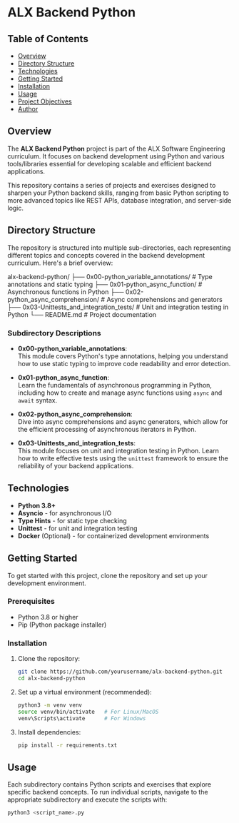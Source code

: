 # ALX Backend Python

## Table of Contents
- [Overview](#overview)
- [Directory Structure](#directory-structure)
- [Technologies](#technologies)
- [Getting Started](#getting-started)
- [Installation](#installation)
- [Usage](#usage)
- [Project Objectives](#project-objectives)
- [Author](#author)
  
## Overview
The **ALX Backend Python** project is part of the ALX Software Engineering curriculum. It focuses on backend development using Python and various tools/libraries essential for developing scalable and efficient backend applications.

This repository contains a series of projects and exercises designed to sharpen your Python backend skills, ranging from basic Python scripting to more advanced topics like REST APIs, database integration, and server-side logic.

## Directory Structure
The repository is structured into multiple sub-directories, each representing different topics and concepts covered in the backend development curriculum. Here's a brief overview:

alx-backend-python/
├── 0x00-python_variable_annotations/   # Type annotations and static typing
├── 0x01-python_async_function/         # Asynchronous functions in Python
├── 0x02-python_async_comprehension/    # Async comprehensions and generators
├── 0x03-Unittests_and_integration_tests/ # Unit and integration testing in Python
└── README.md                           # Project documentation


### Subdirectory Descriptions

- **0x00-python_variable_annotations**:  
  This module covers Python's type annotations, helping you understand how to use static typing to improve code readability and error detection.

- **0x01-python_async_function**:  
  Learn the fundamentals of asynchronous programming in Python, including how to create and manage async functions using `async` and `await` syntax.

- **0x02-python_async_comprehension**:  
  Dive into async comprehensions and async generators, which allow for the efficient processing of asynchronous iterators in Python.

- **0x03-Unittests_and_integration_tests**:  
  This module focuses on unit and integration testing in Python. Learn how to write effective tests using the `unittest` framework to ensure the reliability of your backend applications.

## Technologies
- **Python 3.8+**
- **Asyncio** - for asynchronous I/O
- **Type Hints** - for static type checking
- **Unittest** - for unit and integration testing
- **Docker** (Optional) - for containerized development environments

## Getting Started
To get started with this project, clone the repository and set up your development environment.

### Prerequisites
- Python 3.8 or higher
- Pip (Python package installer)

### Installation
1. Clone the repository:

    ```bash
    git clone https://github.com/yourusername/alx-backend-python.git
    cd alx-backend-python
    ```

2. Set up a virtual environment (recommended):

    ```bash
    python3 -m venv venv
    source venv/bin/activate   # For Linux/MacOS
    venv\Scripts\activate      # For Windows
    ```

3. Install dependencies:

    ```bash
    pip install -r requirements.txt
    ```

## Usage
Each subdirectory contains Python scripts and exercises that explore specific backend concepts. To run individual scripts, navigate to the appropriate subdirectory and execute the scripts with:

```bash
python3 <script_name>.py
```
